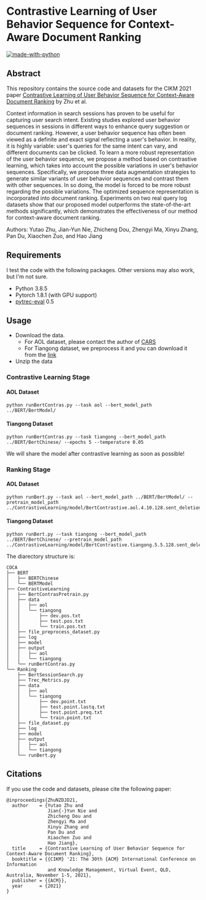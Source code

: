 # Contrastive Learning of User Behavior Sequence for Context-Aware Document Ranking

[![made-with-python](https://img.shields.io/badge/Made%20with-Python-red.svg)](#python)

## Abstract
This repository contains the source code and datasets for the CIKM 2021 paper [Contrastive Learning of User Behavior Sequence for Context-Aware Document Ranking](https://arxiv.org/pdf/2108.10510.pdf) by Zhu et al. <br>

Context information in search sessions has proven to be useful for capturing user search intent. Existing studies explored user behavior sequences in sessions in different ways to enhance query suggestion or document ranking. However, a user behavior sequence has often been viewed as a definite and exact signal reflecting a user's behavior. In reality, it is highly variable: user's queries for the same intent can vary, and different documents can be clicked. To learn a more robust representation of the user behavior sequence, we propose a method based on contrastive learning, which takes into account the possible variations in user's behavior sequences.  Specifically, we propose three data augmentation strategies to generate similar variants of user behavior sequences and contrast them with other sequences. In so doing, the model is forced to be more robust regarding the possible variations. The optimized sequence representation is incorporated into  document ranking. Experiments on two real query log datasets show that our proposed model outperforms the state-of-the-art methods significantly, which demonstrates the effectiveness of our method for context-aware document ranking.

Authors: Yutao Zhu, Jian-Yun Nie, Zhicheng Dou, Zhengyi Ma, Xinyu Zhang, Pan Du, Xiaochen Zuo, and Hao Jiang

## Requirements
I test the code with the following packages. Other versions may also work, but I'm not sure. <br>
- Python 3.8.5 <br>
- Pytorch 1.8.1 (with GPU support)<br>
- [pytrec-eval](https://pypi.org/project/pytrec-eval/) 0.5  

## Usage
- Download the data. 
  - For AOL dataset, please contact the author of [CARS](https://arxiv.org/pdf/1906.02329.pdf)
  - For Tiangong dataset, we preprocess it and you can download it from the [link]()
- Unzip the data

### Contrastive Learning Stage
#### AOL Dataset
```
python runBertContras.py --task aol --bert_model_path ../BERT/BertModel/
```

#### Tiangong Dataset
```
python runBertContras.py --task tiangong --bert_model_path ../BERT/BertChinese/ --epochs 5 --temperature 0.05
```

We will share the model after contrastive learning as soon as possible!

### Ranking Stage
#### AOL Dataset
```
python runBert.py --task aol --bert_model_path ../BERT/BertModel/ --pretrain_model_path ../ContrastiveLearning/model/BertContrastive.aol.4.10.128.sent_deletion.term_deletion.qd_reorder
```

#### Tiangong Dataset
```
python runBert.py --task tiangong --bert_model_path ../BERT/BertChinese/ --pretrain_model_path ../ContrastiveLearning/model/BertContrastive.tiangong.5.5.128.sent_deletion.term_deletion.qd_reorder
```

The diarectory structure is:
```
COCA
├── BERT
│   ├── BERTChinese
│   └── BERTModel
├── ContrastiveLearning
│   ├── BertContrasPretrain.py
│   ├── data
│   │   ├── aol
│   │   └── tiangong
│   │       ├── dev.pos.txt
│   │       ├── test.pos.txt
│   │       └── train.pos.txt
│   ├── file_preprocess_dataset.py
│   ├── log
│   ├── model
│   ├── output
│   │   ├── aol
│   │   └── tiangong
│   └── runBertContras.py
└── Ranking
    ├── BertSessionSearch.py
    ├── Trec_Metrics.py
    ├── data
    │   ├── aol
    │   └── tiangong
    │       ├── dev.point.txt
    │       ├── test.point.lastq.txt
    │       ├── test.point.preq.txt
    │       └── train.point.txt
    ├── file_dataset.py
    ├── log
    ├── model
    ├── output
    │   ├── aol
    │   └── tiangong
    └── runBert.py
```

## Citations
If you use the code and datasets, please cite the following paper:  
```
@inproceedings{ZhuNZDJD21,
  author    = {Yutao Zhu and
               Jian{-}Yun Nie and
               Zhicheng Dou and
               Zhengyi Ma and
               Xinyu Zhang and
               Pan Du and
               Xiaochen Zuo and
               Hao Jiang},
  title     = {Contrastive Learning of User Behavior Sequence for Context-Aware Document Ranking},
  booktitle = {{CIKM} '21: The 30th {ACM} International Conference on Information
               and Knowledge Management, Virtual Event, QLD, Australia, November 1-5, 2021},
  publisher = {{ACM}},
  year      = {2021}
}
```
